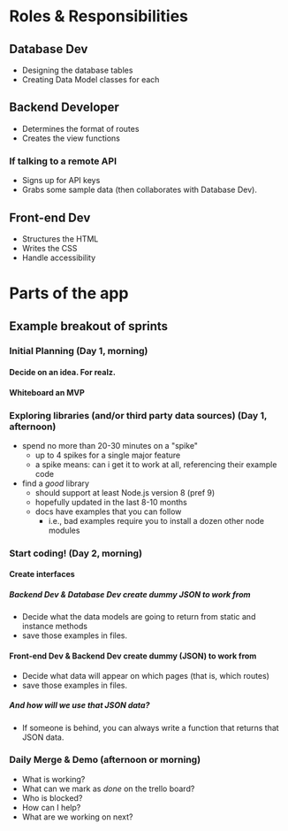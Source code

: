 
# Roles & Responsibilities

## Database Dev

- Designing the database tables
- Creating Data Model classes for each

## Backend Developer

- Determines the format of routes
- Creates the view functions

### If talking to a remote API

- Signs up for API keys
- Grabs some sample data (then collaborates with Database Dev).

## Front-end Dev

- Structures the HTML
- Writes the CSS
- Handle accessibility


# Parts of the app

## Example breakout of sprints

### Initial Planning (Day 1, morning)

#### Decide on an idea. For realz.

#### Whiteboard an MVP

### Exploring libraries (and/or third party data sources) (Day 1, afternoon)

- spend no more than 20-30 minutes on a "spike"
    - up to 4 spikes for a single major feature
    - a spike means: can i get it to work at all, referencing their example code
- find a _good_ library
    - should support at least Node.js version 8 (pref 9)
    - hopefully updated in the last 8-10 months
    - docs have examples that you can follow
        - i.e., bad examples require you to install a dozen other node modules
    

### Start coding! (Day 2, morning)

#### Create interfaces

##### Backend Dev & Database Dev create dummy JSON to work from

- Decide what the data models are going to return from static and instance methods
- save those examples in files.


#### Front-end Dev & Backend Dev create dummy (JSON) to work from

- Decide what data will appear on which pages (that is, which routes)
- save those examples in files.

##### And how will we use that JSON data?

- If someone is behind, you can always write a function that returns that JSON data.

### Daily Merge & Demo (afternoon or morning)

- What is working?
- What can we mark as _done_ on the trello board?
- Who is blocked?
- How can I help?
- What are we working on next?